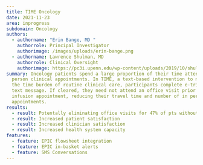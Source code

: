```yaml
---
title: TIME Oncology
date: 2021-11-23
area: inprogress
subdomain: Oncology
authors:
  - authorname: "Erin Bange, MD "
    authorrole: Principal Investigator
    authorimage: /images/uploads/erin-bange.png
  - authorname: Lawrence Shulman, MD
    authorrole: Clinical Oversight
    authorimage: https://pc3i.upenn.edu/wp-content/uploads/2019/10/shulman-larry1024x768-1024x768.jpg
summary: Oncology patients spend a large proportion of their time attending in
  person clinical appointments. In TIME, a text-based intervention to minimize
  the time burden of routine clinical care, participants complete e-triage by
  text message. If cleared, they need not attend an office visit prior to their
  infusion appointment, reducing their travel time and number of in person
  appointments.
results:
  - result: Potentally eliminating office visits for 47% of pts without toxicity
  - result: Increased patient satisfaction
  - result: Increased clinician satisfaction
  - result: Increased health system capacity
features:
  - feature: EPIC flowsheet integration
  - feature: EPIC in-basket alerts
  - feature: SMS Conversations
---
```

